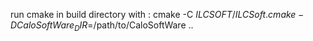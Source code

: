 run cmake in build directory with : 
cmake -C ${ILCSOFT}/ILCSoft.cmake -DCaloSoftWare_DIR=$/path/to/CaloSoftWare ..
